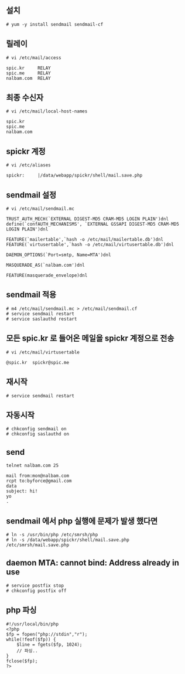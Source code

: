 ## 설치
```
# yum -y install sendmail sendmail-cf
```

## 릴레이
```
# vi /etc/mail/access
```
```
spic.kr     RELAY
spic.me     RELAY
nalbam.com  RELAY
```

## 최종 수신자
```
# vi /etc/mail/local-host-names
```
```
spic.kr
spic.me
nalbam.com
```

## spickr 계정
```
# vi /etc/aliases
```
```
spickr:     |/data/webapp/spickr/shell/mail.save.php
```

## sendmail 설정
```
# vi /etc/mail/sendmail.mc
```
```
TRUST_AUTH_MECH(`EXTERNAL DIGEST-MD5 CRAM-MD5 LOGIN PLAIN')dnl
define(`confAUTH_MECHANISMS', `EXTERNAL GSSAPI DIGEST-MD5 CRAM-MD5 LOGIN PLAIN')dnl

FEATURE(`mailertable',`hash -o /etc/mail/mailertable.db')dnl
FEATURE(`virtusertable',`hash -o /etc/mail/virtusertable.db')dnl

DAEMON_OPTIONS(`Port=smtp, Name=MTA')dnl

MASQUERADE_AS(`nalbam.com')dnl

FEATURE(masquerade_envelope)dnl
```

## sendmail 적용
```
# m4 /etc/mail/sendmail.mc > /etc/mail/sendmail.cf
# service sendmail restart
# service saslauthd restart
```

## 모든 spic.kr 로 들어온 메일을 spickr 계정으로 전송
```
# vi /etc/mail/virtusertable
```

```
@spic.kr  spickr@spic.me
```

## 재시작
```
# service sendmail restart
```

## 자동시작
```
# chkconfig sendmail on
# chkconfig saslauthd on
```

## send
```
telnet nalbam.com 25

mail from:mon@nalbam.com
rcpt to:byforce@gmail.com
data
subject: hi!
yo
.
```

## sendmail 에서 php 실행에 문제가 발생 했다면
```
# ln -s /usr/bin/php /etc/smrsh/php
# ln -s /data/webapp/spickr/shell/mail.save.php /etc/smrsh/mail.save.php
```

## daemon MTA: cannot bind: Address already in use
```
# service postfix stop
# chkconfig postfix off
```

## php 파싱
```
#!/usr/local/bin/php
<?php
$fp = fopen("php://stdin","r");
while(!feof($fp)) {
	$line = fgets($fp, 1024);
	// 파싱..
}
fclose($fp);
?>
```

